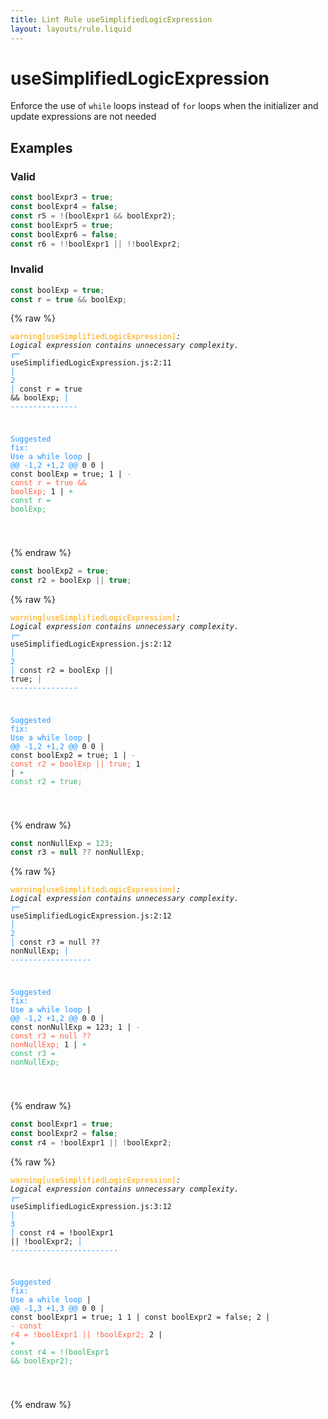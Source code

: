 ```yaml
---
title: Lint Rule useSimplifiedLogicExpression
layout: layouts/rule.liquid
---
```


# useSimplifiedLogicExpression

Enforce the use of `while` loops instead of `for` loops when the
initializer and update expressions are not needed

## Examples

### Valid

```jsx
const boolExpr3 = true;
const boolExpr4 = false;
const r5 = !(boolExpr1 && boolExpr2);
const boolExpr5 = true;
const boolExpr6 = false;
const r6 = !!boolExpr1 || !!boolExpr2;
```

### Invalid

```jsx
const boolExp = true;
const r = true && boolExp;
```

{% raw %}<pre class="language-text"><code class="language-text"><span style="color: Orange;">warning</span><span style="color: Orange;">[</span><span style="color: Orange;">useSimplifiedLogicExpression</span><span style="color: Orange;">]</span><em>: </em><em>Logical expression contains unnecessary complexity.</em>
  <span style="color: rgb(38, 148, 255);">┌</span><span style="color: rgb(38, 148, 255);">─</span> useSimplifiedLogicExpression.js:2:11
  <span style="color: rgb(38, 148, 255);">│</span>
<span style="color: rgb(38, 148, 255);">2</span> <span style="color: rgb(38, 148, 255);">│</span> const r = true &amp;&amp; boolExp;
  <span style="color: rgb(38, 148, 255);">│</span>           <span style="color: rgb(38, 148, 255);">-</span><span style="color: rgb(38, 148, 255);">-</span><span style="color: rgb(38, 148, 255);">-</span><span style="color: rgb(38, 148, 255);">-</span><span style="color: rgb(38, 148, 255);">-</span><span style="color: rgb(38, 148, 255);">-</span><span style="color: rgb(38, 148, 255);">-</span><span style="color: rgb(38, 148, 255);">-</span><span style="color: rgb(38, 148, 255);">-</span><span style="color: rgb(38, 148, 255);">-</span><span style="color: rgb(38, 148, 255);">-</span><span style="color: rgb(38, 148, 255);">-</span><span style="color: rgb(38, 148, 255);">-</span><span style="color: rgb(38, 148, 255);">-</span><span style="color: rgb(38, 148, 255);">-</span>

<span style="color: rgb(38, 148, 255);">Suggested fix</span><span style="color: rgb(38, 148, 255);">: </span><span style="color: rgb(38, 148, 255);">Use a while loop</span>
    | <span style="color: rgb(38, 148, 255);">@@ -1,2 +1,2 @@</span>
0 0 |   const boolExp = true;
1   | <span style="color: Tomato;">- </span><span style="color: Tomato;">const r = true &amp;&amp; boolExp;</span>
  1 | <span style="color: MediumSeaGreen;">+ </span><span style="color: MediumSeaGreen;">const r = boolExp;</span>

</code></pre>{% endraw %}

```jsx
const boolExp2 = true;
const r2 = boolExp || true;
```

{% raw %}<pre class="language-text"><code class="language-text"><span style="color: Orange;">warning</span><span style="color: Orange;">[</span><span style="color: Orange;">useSimplifiedLogicExpression</span><span style="color: Orange;">]</span><em>: </em><em>Logical expression contains unnecessary complexity.</em>
  <span style="color: rgb(38, 148, 255);">┌</span><span style="color: rgb(38, 148, 255);">─</span> useSimplifiedLogicExpression.js:2:12
  <span style="color: rgb(38, 148, 255);">│</span>
<span style="color: rgb(38, 148, 255);">2</span> <span style="color: rgb(38, 148, 255);">│</span> const r2 = boolExp || true;
  <span style="color: rgb(38, 148, 255);">│</span>            <span style="color: rgb(38, 148, 255);">-</span><span style="color: rgb(38, 148, 255);">-</span><span style="color: rgb(38, 148, 255);">-</span><span style="color: rgb(38, 148, 255);">-</span><span style="color: rgb(38, 148, 255);">-</span><span style="color: rgb(38, 148, 255);">-</span><span style="color: rgb(38, 148, 255);">-</span><span style="color: rgb(38, 148, 255);">-</span><span style="color: rgb(38, 148, 255);">-</span><span style="color: rgb(38, 148, 255);">-</span><span style="color: rgb(38, 148, 255);">-</span><span style="color: rgb(38, 148, 255);">-</span><span style="color: rgb(38, 148, 255);">-</span><span style="color: rgb(38, 148, 255);">-</span><span style="color: rgb(38, 148, 255);">-</span>

<span style="color: rgb(38, 148, 255);">Suggested fix</span><span style="color: rgb(38, 148, 255);">: </span><span style="color: rgb(38, 148, 255);">Use a while loop</span>
    | <span style="color: rgb(38, 148, 255);">@@ -1,2 +1,2 @@</span>
0 0 |   const boolExp2 = true;
1   | <span style="color: Tomato;">- </span><span style="color: Tomato;">const r2 = boolExp || true;</span>
  1 | <span style="color: MediumSeaGreen;">+ </span><span style="color: MediumSeaGreen;">const r2 = true;</span>

</code></pre>{% endraw %}

```jsx
const nonNullExp = 123;
const r3 = null ?? nonNullExp;
```

{% raw %}<pre class="language-text"><code class="language-text"><span style="color: Orange;">warning</span><span style="color: Orange;">[</span><span style="color: Orange;">useSimplifiedLogicExpression</span><span style="color: Orange;">]</span><em>: </em><em>Logical expression contains unnecessary complexity.</em>
  <span style="color: rgb(38, 148, 255);">┌</span><span style="color: rgb(38, 148, 255);">─</span> useSimplifiedLogicExpression.js:2:12
  <span style="color: rgb(38, 148, 255);">│</span>
<span style="color: rgb(38, 148, 255);">2</span> <span style="color: rgb(38, 148, 255);">│</span> const r3 = null ?? nonNullExp;
  <span style="color: rgb(38, 148, 255);">│</span>            <span style="color: rgb(38, 148, 255);">-</span><span style="color: rgb(38, 148, 255);">-</span><span style="color: rgb(38, 148, 255);">-</span><span style="color: rgb(38, 148, 255);">-</span><span style="color: rgb(38, 148, 255);">-</span><span style="color: rgb(38, 148, 255);">-</span><span style="color: rgb(38, 148, 255);">-</span><span style="color: rgb(38, 148, 255);">-</span><span style="color: rgb(38, 148, 255);">-</span><span style="color: rgb(38, 148, 255);">-</span><span style="color: rgb(38, 148, 255);">-</span><span style="color: rgb(38, 148, 255);">-</span><span style="color: rgb(38, 148, 255);">-</span><span style="color: rgb(38, 148, 255);">-</span><span style="color: rgb(38, 148, 255);">-</span><span style="color: rgb(38, 148, 255);">-</span><span style="color: rgb(38, 148, 255);">-</span><span style="color: rgb(38, 148, 255);">-</span>

<span style="color: rgb(38, 148, 255);">Suggested fix</span><span style="color: rgb(38, 148, 255);">: </span><span style="color: rgb(38, 148, 255);">Use a while loop</span>
    | <span style="color: rgb(38, 148, 255);">@@ -1,2 +1,2 @@</span>
0 0 |   const nonNullExp = 123;
1   | <span style="color: Tomato;">- </span><span style="color: Tomato;">const r3 = null ?? nonNullExp;</span>
  1 | <span style="color: MediumSeaGreen;">+ </span><span style="color: MediumSeaGreen;">const r3 = nonNullExp;</span>

</code></pre>{% endraw %}

```jsx
const boolExpr1 = true;
const boolExpr2 = false;
const r4 = !boolExpr1 || !boolExpr2;
```

{% raw %}<pre class="language-text"><code class="language-text"><span style="color: Orange;">warning</span><span style="color: Orange;">[</span><span style="color: Orange;">useSimplifiedLogicExpression</span><span style="color: Orange;">]</span><em>: </em><em>Logical expression contains unnecessary complexity.</em>
  <span style="color: rgb(38, 148, 255);">┌</span><span style="color: rgb(38, 148, 255);">─</span> useSimplifiedLogicExpression.js:3:12
  <span style="color: rgb(38, 148, 255);">│</span>
<span style="color: rgb(38, 148, 255);">3</span> <span style="color: rgb(38, 148, 255);">│</span> const r4 = !boolExpr1 || !boolExpr2;
  <span style="color: rgb(38, 148, 255);">│</span>            <span style="color: rgb(38, 148, 255);">-</span><span style="color: rgb(38, 148, 255);">-</span><span style="color: rgb(38, 148, 255);">-</span><span style="color: rgb(38, 148, 255);">-</span><span style="color: rgb(38, 148, 255);">-</span><span style="color: rgb(38, 148, 255);">-</span><span style="color: rgb(38, 148, 255);">-</span><span style="color: rgb(38, 148, 255);">-</span><span style="color: rgb(38, 148, 255);">-</span><span style="color: rgb(38, 148, 255);">-</span><span style="color: rgb(38, 148, 255);">-</span><span style="color: rgb(38, 148, 255);">-</span><span style="color: rgb(38, 148, 255);">-</span><span style="color: rgb(38, 148, 255);">-</span><span style="color: rgb(38, 148, 255);">-</span><span style="color: rgb(38, 148, 255);">-</span><span style="color: rgb(38, 148, 255);">-</span><span style="color: rgb(38, 148, 255);">-</span><span style="color: rgb(38, 148, 255);">-</span><span style="color: rgb(38, 148, 255);">-</span><span style="color: rgb(38, 148, 255);">-</span><span style="color: rgb(38, 148, 255);">-</span><span style="color: rgb(38, 148, 255);">-</span><span style="color: rgb(38, 148, 255);">-</span>

<span style="color: rgb(38, 148, 255);">Suggested fix</span><span style="color: rgb(38, 148, 255);">: </span><span style="color: rgb(38, 148, 255);">Use a while loop</span>
    | <span style="color: rgb(38, 148, 255);">@@ -1,3 +1,3 @@</span>
0 0 |   const boolExpr1 = true;
1 1 |   const boolExpr2 = false;
2   | <span style="color: Tomato;">- </span><span style="color: Tomato;">const r4 = !boolExpr1 || !boolExpr2;</span>
  2 | <span style="color: MediumSeaGreen;">+ </span><span style="color: MediumSeaGreen;">const r4 = !(boolExpr1 &amp;&amp; boolExpr2);</span>

</code></pre>{% endraw %}

